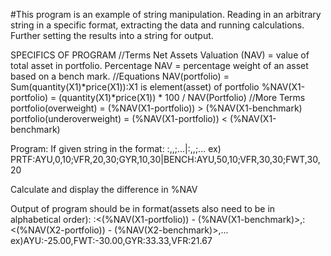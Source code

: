 #This program is an example of string manipulation. 
Reading in an arbitrary string in a specific format, extracting the data and running calculations. Further setting the results into a string for output.


SPECIFICS OF PROGRAM
	//Terms
Net Assets Valuation (NAV) = value of total asset in portfolio.
Percentage NAV = percentage weight of an asset based on a bench mark.
	//Equations
NAV(portfolio) = Sum(quantity(X1)*price(X1)):X1 is element(asset) of portfolio
%NAV(X1-portfolio) = (quantity(X1)*price(X1)) * 100 / NAV(Portfolio)
	//More Terms
portfolio(overweight) = (%NAV(X1-portfolio)) > (%NAV(X1-benchmark)
portfolio(underoverweight) = (%NAV(X1-portfolio)) < (%NAV(X1-benchmark)

Program:
If given string in the format: <portfolioName>:<asset1>,<quantity>,<price>;...|<BenchMark>:<asset1>,<quantity>,<price>;...
ex) PRTF:AYU,0,10;VFR,20,30;GYR,10,30|BENCH:AYU,50,10;VFR,30,30;FWT,30,20

Calculate and display the difference in %NAV 

Output of program should be in format(assets also need to be in alphabetical order):
<asset1>:<(%NAV(X1-portfolio)) - (%NAV(X1-benchmark)>,<asset2>:<(%NAV(X2-portfolio)) - (%NAV(X2-benchmark)>,...
ex)AYU:-25.00,FWT:-30.00,GYR:33.33,VFR:21.67
